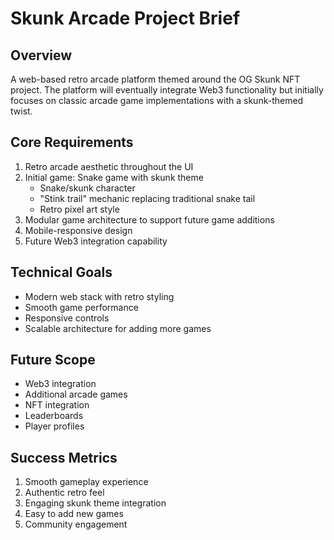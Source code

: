 # Skunk Arcade Project Brief

## Overview
A web-based retro arcade platform themed around the OG Skunk NFT project. The platform will eventually integrate Web3 functionality but initially focuses on classic arcade game implementations with a skunk-themed twist.

## Core Requirements
1. Retro arcade aesthetic throughout the UI
2. Initial game: Snake game with skunk theme
   - Snake/skunk character
   - "Stink trail" mechanic replacing traditional snake tail
   - Retro pixel art style
3. Modular game architecture to support future game additions
4. Mobile-responsive design
5. Future Web3 integration capability

## Technical Goals
- Modern web stack with retro styling
- Smooth game performance
- Responsive controls
- Scalable architecture for adding more games

## Future Scope
- Web3 integration
- Additional arcade games
- NFT integration
- Leaderboards
- Player profiles

## Success Metrics
1. Smooth gameplay experience
2. Authentic retro feel
3. Engaging skunk theme integration
4. Easy to add new games
5. Community engagement 